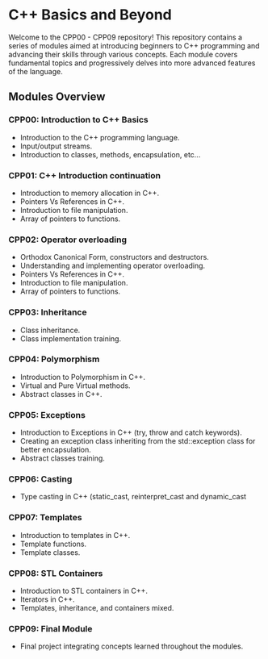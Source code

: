 # C++ Basics and Beyond

Welcome to the CPP00 - CPP09 repository! This repository contains a series of modules aimed at introducing beginners to C++ programming and advancing their skills through various concepts. Each module covers fundamental topics and progressively delves into more advanced features of the language.

## Modules Overview

### CPP00: Introduction to C++ Basics
<ul>
  <li> Introduction to the C++ programming language.</li>
  <li> Input/output streams. </li>
  <li> Introduction to classes, methods, encapsulation, etc... </li>
</ul>

### CPP01: C++ Introduction continuation
<ul>
  <li> Introduction to memory allocation in C++.</li>
  <li> Pointers Vs References in C++. </li>
  <li> Introduction to file manipulation. </li>
   <li> Array of pointers to functions. </li>
</ul>

### CPP02: Operator overloading
<ul>
  <li> Orthodox Canonical Form, constructors and destructors. </li>
  <li> Understanding and implementing operator overloading.</li>
  <li> Pointers Vs References in C++. </li>
  <li> Introduction to file manipulation. </li>
   <li> Array of pointers to functions. </li>
</ul>

### CPP03: Inheritance
<ul>
  <li> Class inheritance.</li>
  <li> Class implementation training. </li>
</ul>

### CPP04: Polymorphism
<ul>
  <li> Introduction to Polymorphism in C++.</li>
  <li> Virtual and Pure Virtual methods. </li>
  <li> Abstract classes in C++. </li>
</ul>

### CPP05: Exceptions
<ul>
  <li> Introduction to Exceptions in C++ (try, throw and catch keywords).</li>
  <li> Creating an exception class inheriting from the std::exception class for better encapsulation. </li>
  <li> Abstract classes training. </li>
</ul>

### CPP06: Casting
<ul>
  <li> Type casting in C++ (static_cast, reinterpret_cast and dynamic_cast </li>
</ul>

### CPP07: Templates
<ul>
  <li> Introduction to templates in C++.</li>
  <li> Template functions. </li>
  <li> Template classes. </li>
</ul>

### CPP08: STL Containers
<ul>
  <li> Introduction to STL containers in C++.</li>
  <li> Iterators in C++. </li>
  <li> Templates, inheritance, and containers mixed. </li>
</ul>

### CPP09: Final Module
<ul>
  <li> Final project integrating concepts learned throughout the modules.</li>
</ul>

